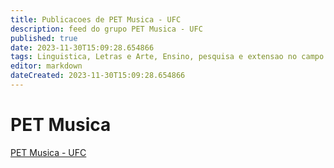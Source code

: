 ```yaml
---
title: Publicacoes de PET Musica - UFC 
description: feed do grupo PET Musica - UFC
published: true
date: 2023-11-30T15:09:28.654866
tags: Linguistica, Letras e Arte, Ensino, pesquisa e extensao no campo musical.
editor: markdown
dateCreated: 2023-11-30T15:09:28.654866
---
```


# PET Musica
[PET Musica - UFC](/grupo/139PETMusicaUFC.md)